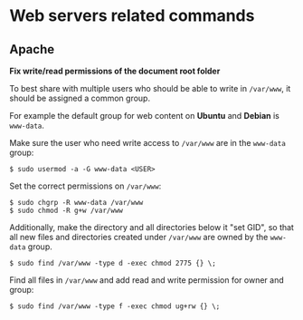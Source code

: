 # Web servers related commands

## Apache

**Fix write/read permissions of the document root folder**

To best share with multiple users who should be able to write in `/var/www`, it should be assigned a common group. 

For example the default group for web content on __Ubuntu__ and __Debian__ is `www-data`. 

Make sure the user who need write access to `/var/www` are in the `www-data` group:

```
$ sudo usermod -a -G www-data <USER>
```

Set the correct permissions on `/var/www`:

```
$ sudo chgrp -R www-data /var/www
$ sudo chmod -R g+w /var/www
```

Additionally, make the directory and all directories below it "set GID", so that all new files and directories created under `/var/www` are owned by the `www-data` group.

```
$ sudo find /var/www -type d -exec chmod 2775 {} \;
```

Find all files in `/var/www` and add read and write permission for owner and group:

```
$ sudo find /var/www -type f -exec chmod ug+rw {} \;
```
